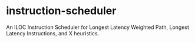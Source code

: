 # instruction-scheduler 

An ILOC Instruction Scheduler for Longest Latency Weighted Path, Longest Latency Instructions, and X heuristics.
